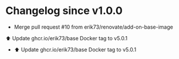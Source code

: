 # Changelog since v1.0.0
- Merge pull request #10 from erik73/renovate/add-on-base-image

⬆️ Update ghcr.io/erik73/base Docker tag to v5.0.1 
- ⬆️ Update ghcr.io/erik73/base Docker tag to v5.0.1 

